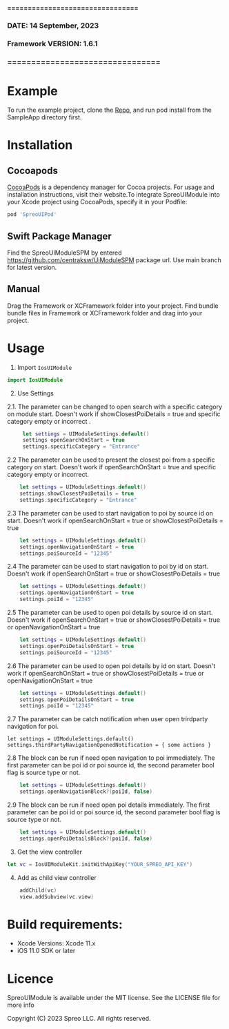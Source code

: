 #### ================================
### DATE: 14 September, 2023
### Framework VERSION: 1.6.1
### ================================ #

# Example
To run the example project, clone the [Repo](https://github.com/centraksw/IOS_UImodule_release_directory), and run pod install from the SampleApp directory first.

# Installation

## Cocoapods
[CocoaPods](https://cocoapods.org) is a dependency manager for Cocoa projects. For usage and installation instructions, visit their website.To integrate SpreoUIModule into your Xcode project using CocoaPods, specify it in your Podfile:

```ruby
pod 'SpreoUIPod'
```

## Swift Package Manager

Find the SpreoUIModuleSPM by entered https://github.com/centraksw/UiModuleSPM package url. Use main branch for latest version.

## Manual

Drag the Framework or XCFramework folder into your project. Find bundle bundle files in Framework or XCFramework folder and drag into your project.

# Usage

1. Import `IosUIModule`

```swift
import IosUIModule
```
2. Use Settings

  2.1. The parameter can be changed to open search with a specific category on module start. Doesn't work if showClosestPoiDetails = true and specific category empty or incorrect .
```swift
     let settings = UIModuleSettings.default()
     settings openSearchOnStart = true
     settings.specificCategory = "Entrance"
```
  2.2 The parameter can be used  to present the closest poi from a specific category on start. Doesn't work if openSearchOnStart = true and specific category empty or incorrect.
```swift
    let settings = UIModuleSettings.default()
    settings.showClosestPoiDetails = true
    settings.specificCategory = "Entrance"
```
  2.3 The parameter can be used to start navigation to poi by source id on start. Doesn't work if  openSearchOnStart = true or showClosestPoiDetails = true
```swift
    let settings = UIModuleSettings.default()
    settings.openNavigationOnStart = true
    settings.poiSourceId = "12345"
```
  2.4 The parameter can be used to start navigation to poi by id on start. Doesn't work if  openSearchOnStart = true or showClosestPoiDetails = true
```swift
    let settings = UIModuleSettings.default()
    settings.openNavigationOnStart = true
    settings.poiId = "12345"
```
  2.5 The parameter can be used to open poi details by source id on start. Doesn't work if  openSearchOnStart = true or showClosestPoiDetails = true or openNavigationOnStart = true
```swift
    let settings = UIModuleSettings.default()
    settings.openPoiDetailsOnStart = true
    settings.poiSourceId = "12345"
```
  2.6 The parameter can be used to open poi details by id on start. Doesn't work if  openSearchOnStart = true or showClosestPoiDetails = true or openNavigationOnStart = true
```swift
    let settings = UIModuleSettings.default()
    settings.openPoiDetailsOnStart = true
    settings.poiId = "12345"

```
  2.7 The parameter can be catch notification when user open trirdparty navigation for poi.

    let settings = UIModuleSettings.default()
    settings.thirdPartyNavigationOpenedNotification = { some actions }

  2.8 The block can be run if need open navigation to poi immediately. The first parameter can be poi id or poi source id, the second parameter bool flag is source type or not.
```swift
    let settings = UIModuleSettings.default()
    settings.openNavigationBlock?(poiId, false)
```
  2.9 The block can be run if need open poi details immediately. The first parameter can be poi id or poi source id, the second parameter bool flag is source type or not.
```swift
    let settings = UIModuleSettings.default()
    settings.openPoiDetailsBlock?(poiId, false)
```

3. Get the view controller

```swift
let vc = IosUIModuleKit.initWithApiKey("YOUR_SPREO_API_KEY")
```

4. Add as child view controller

```swift
    addChild(vc)
    view.addSubview(vc.view)
```



# Build requirements:
- Xcode Versions: Xcode 11.x
- iOS 11.0 SDK or later

# Licence

SpreoUIModule is available under the MIT license. See the LICENSE file for more info

Copyright (C) 2023 Spreo LLC. All rights reserved.


